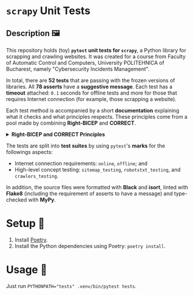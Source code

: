 # `scrapy` Unit Tests

## Description 🖼️

This repository holds (toy) **`pytest` unit tests for `scrapy`**, a Python library for scrapping and crawling websites. It was created for a course from Faculty of Automatic Control and Computers, University POLITEHNICA of Bucharest, namely "Cybersecurity Incidents Management".

In total, there are **52 tests** that are passing with the frozen versions of libraries. All **78 asserts** have a **suggestive message**. Each test has a **timeout** attached: `0.1` seconds for offline tests and more for those that requires Internet connection (for example, those scrapping a website).

Each test method is accompanied by a short **documentation** explaining what it checks and what principles respects. These principles come from a pool made by combining **Right-BICEP** and **CORRECT**.

<details>
    <summary><b>Right-BICEP and CORRECT Principles</b></summary>
    <ul>
        <li>Are the returned results <strong>right</strong>?</li>
        <li>Are the results at <strong>boundaries</strong> correct? The boundaries can be identified by following these aspects (CORRECT):
            <ul>
                <li><strong>Conformance</strong>: Compliance with a formal definition of the type</li>
                <li><strong>Ordering</strong> (for example, of an ordered list)</li>
                <li><strong>Range</strong></li>
                <li><strong>References</strong> (to external objects or methods) </li>
                <li><strong>Existence</strong> (of a method, parameter)</li>
                <li><strong>Cardinality</strong>: Tests with 0, 1 and N elements</li>
                <li><strong>Time</strong></li>
            </ul>
        </li>
        <li>Check for <strong>inverse</strong> relationships, where the operations support it.</li>
        <li><strong>Cross-check</strong> results using other means.</li>
        <li>Force <strong>error</strong> condition to happen.</li>
        <li>Are <strong>performance</strong> characteristics verified?</li>
    </ul>
</details>

The tests are split into **test suites** by using `pytest`'s **marks** for the followings aspects:
- Internet connection requirements: `online`, `offline`; and
- High-level concept testing: `sitemap_testing`, `robotstxt_testing`, and `crawlers_testing`.

In addition, the source files were formatted with **Black** and **isort**, linted with **Flake8** (including the requirement of asserts to have a message) and type-checked with **MyPy**.

# Setup 🔧

1. Install [Poetry](https://python-poetry.org).
2. Install the Python dependencies using Poetry: `poetry install`.

# Usage 🧰

Just run `PYTHONPATH="tests" .venv/bin/pytest tests`.